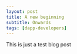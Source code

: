 ```yaml
---
layout: post
title: A new beginning
subtitle: Onwards
tags: [dapp-developers]
---
```


This is just a test blog post
